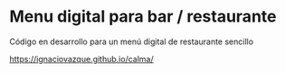 # Menu digital para bar / restaurante
Código en desarrollo para un menú digital de restaurante sencillo 

https://ignaciovazque.github.io/calma/
